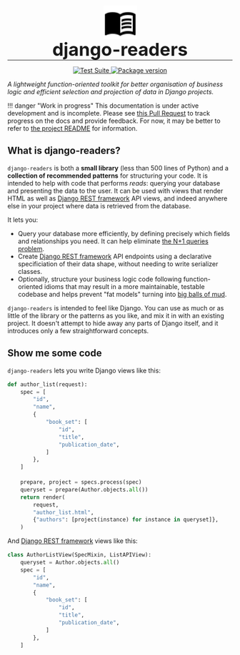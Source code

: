 <p align="center" style="margin: 0 0 10px">
  <img width="75" src="img/book-open-variant.svg" alt='django-readers'>
</p>

<h1 align="center" style="font-size: 2.5rem; margin: -15px 0">django-readers</h1>

---

<div align="center">
  <p>
    <a href="https://github.com/dabapps/django-readers/actions">
      <img src="https://github.com/dabapps/django-readers/workflows/CI/badge.svg" alt="Test Suite">
    </a>
    <a href="https://pypi.org/project/django-readers/">
      <img src="https://badge.fury.io/py/django-readers.svg" alt="Package version">
    </a>
  </p>
</div>

_A lightweight function-oriented toolkit for better organisation of business logic and efficient selection and projection of data in Django projects._

!!! danger "Work in progress"
    This documentation is under active development and is incomplete. Please see [this Pull Request](https://github.com/dabapps/django-readers/pull/59) to track progress on the docs and provide feedback. For now, it may be better to refer to [the project README](https://github.com/dabapps/django-readers#readme) for information.

## What is django-readers?

`django-readers` is both a **small library** (less than 500 lines of Python) and a **collection of recommended patterns** for structuring your code. It is intended to help with code that performs _reads_: querying your database and presenting the data to the user. It can be used with views that render HTML as well as [Django REST framework](https://www.django-rest-framework.org/) API views, and indeed anywhere else in your project where data is retrieved from the database.

It lets you:

* Query your database more efficiently, by defining precisely which fields and relationships you need. It can help eliminate [the N+1 queries problem](https://stackoverflow.com/questions/97197/what-is-the-n1-selects-problem-in-orm-object-relational-mapping).
* Create [Django REST framework](https://www.django-rest-framework.org/) API endpoints using a declarative specificiation of their data shape, without needing to write serializer classes.
* Optionally, structure your business logic code following function-oriented idioms that may result in a more maintainable, testable codebase and helps prevent "fat models" turning into [big balls of mud](https://en.wikipedia.org/wiki/Big_ball_of_mud).

`django-readers` is intended to feel like Django. You can use as much or as little of the library or the patterns as you like, and mix it in with an existing project. It doesn't attempt to hide away any parts of Django itself, and it introduces only a few straightforward concepts.

## Show me some code

`django-readers` lets you write Django views like this:

```python
def author_list(request):
    spec = [
        "id",
        "name",
        {
            "book_set": [
                "id",
                "title",
                "publication_date",
            ]
        },
    ]

    prepare, project = specs.process(spec)
    queryset = prepare(Author.objects.all())
    return render(
        request,
        "author_list.html",
        {"authors": [project(instance) for instance in queryset]},
    )
```

And [Django REST framework](https://www.django-rest-framework.org/) views like this:

```python
class AuthorListView(SpecMixin, ListAPIView):
    queryset = Author.objects.all()
    spec = [
        "id",
        "name",
        {
            "book_set": [
                "id",
                "title",
                "publication_date",
            ]
        },
    ]
```
